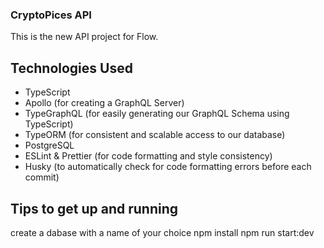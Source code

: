### CryptoPices API

This is the new API project for Flow.

## Technologies Used

- TypeScript
- Apollo (for creating a GraphQL Server)
- TypeGraphQL (for easily generating our GraphQL Schema using TypeScript)
- TypeORM (for consistent and scalable access to our database)
- PostgreSQL
- ESLint & Prettier (for code formatting and style consistency)
- Husky (to automatically check for code formatting errors before each commit)

## Tips to get up and running
create a dabase with a name of your choice
npm install 
npm run start:dev
